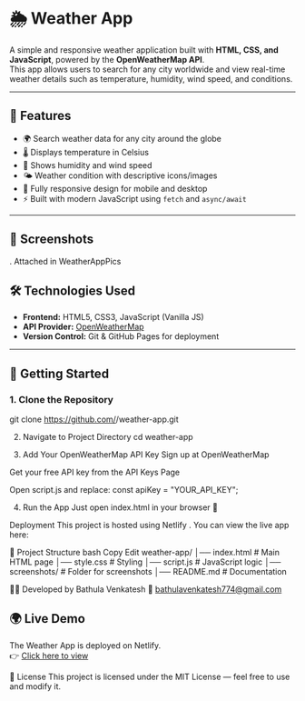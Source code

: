 # 🌦️ Weather App

A simple and responsive weather application built with **HTML, CSS, and JavaScript**, powered by the **OpenWeatherMap API**.  
This app allows users to search for any city worldwide and view real-time weather details such as temperature, humidity, wind speed, and conditions.

---

## 🚀 Features
- 🌍 Search weather data for any city around the globe  
- 🌡️ Displays temperature in Celsius  
- 💨 Shows humidity and wind speed  
- 🌤️ Weather condition with descriptive icons/images  
- 📱 Fully responsive design for mobile and desktop  
- ⚡ Built with modern JavaScript using `fetch` and `async/await`  

---

## 📸 Screenshots
. Attached in WeatherAppPics 

## 🛠️ Technologies Used
- **Frontend:** HTML5, CSS3, JavaScript (Vanilla JS)  
- **API Provider:** [OpenWeatherMap](https://openweathermap.org/api)  
- **Version Control:** Git & GitHub Pages for deployment  

---

## 🔑 Getting Started

### 1. Clone the Repository

git clone https://github.com/<your-username>/weather-app.git

2. Navigate to Project Directory
 cd weather-app

3. Add Your OpenWeatherMap API Key
Sign up at OpenWeatherMap

Get your free API key from the API Keys Page

Open script.js and replace:
const apiKey = "YOUR_API_KEY";

4. Run the App
Just open index.html in your browser 🎉

 Deployment
This project is hosted using Netlify .
You can view the live app here:


📌 Project Structure
bash
Copy
Edit
weather-app/
│── index.html        # Main HTML page
│── style.css         # Styling
│── script.js         # JavaScript logic
│── screenshots/      # Folder for screenshots
│── README.md         # Documentation

👨‍💻 Developed by
Bathula Venkatesh
📧 bathulavenkatesh774@gmail.com

## 🌍 Live Demo
The Weather App is deployed on Netlify.  
👉 [Click here to view](https://imaginative-toffee-58a8d2.netlify.app/)

📜 License
This project is licensed under the MIT License — feel free to use and modify it.


